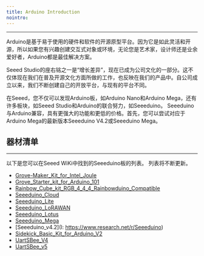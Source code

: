 ```yaml
---
title: Arduino Introduction
nointro:
---
```


---

Arduino是基于易于使用的硬件和软件的开源原型平台。因为它是如此灵活和开源，所以如果您有兴趣创建交互式对象或环境，无论您是艺术家，设计师还是业余爱好者，Arduino都是最佳解决方案。

Seeed Studio的座右铭之一是“增长差异”，现在已成为公司文化的一部分。这不仅体现在我们在普及开源文化方面所做的工作，也反映在我们的产品中。自公司成立以来，我们不断创建自己的开放平台，与现有的平台不同。

在Seeed，您不仅可以发现Arduino板，如Arduino Nano和Arduino Mega，还有许多板块，如Seeed Studio和Arduino的联合努力，如Seeeduino。 Seeeduino与Arduino兼容，具有更强大的功能和更低的价格。首先，您可以尝试对应于Arduino Mega的最新版本Seeeduino V4.2或Seeeduino Mega。

## 器材清单
---

以下是您可以在Seeed WiKi中找到的Seeeduino板的列表。 列表将不断更新。


* [Grove-Maker_Kit_for_Intel_Joule](http://wiki.seeedstudio.com/cn/Grove-Maker_Kit_for_Intel_Joule)
* [Grove_Starter_kit_for_Arduino_101](http://wiki.seeedstudio.com/cn/Grove_Starter_kit_for_Arduino_101)
* [Rainbow_Cube_kit_RGB_4_4_4_Rainbowduino_Compatible](http://wiki.seeedstudio.com/cn/Rainbow_Cube_kit_RGB_4_4_4_Rainbowduino_Compatible)
* [Seeeduino_Cloud](http://wiki.seeedstudio.com/cn/Seeeduino_Cloud)
* [Seeeduino_Lite](http://wiki.seeedstudio.com/cn/Seeeduino_Lite)
* [Seeeduino_LoRAWAN](http://wiki.seeedstudio.com/cn/Seeeduino_LoRAWAN)
* [Seeeduino_Lotus](http://wiki.seeedstudio.com/cn/Seeeduino_Lotus)
* [Seeeduino_Mega](http://wiki.seeedstudio.com/cn/Seeeduino_Mega)
* [Seeeduino_v4.2](l: https://www.research.net/r/Seeeduino)
* [Sidekick_Basic_Kit_for_Arduino_V2](http://wiki.seeedstudio.com/cn/Sidekick_Basic_Kit_for_Arduino_V2)
* [UartSBee_V4](http://wiki.seeedstudio.com/cn/UartSBee_V4)
* [UartSBee_v5](http://wiki.seeedstudio.com/cn/UartSBee_v5)